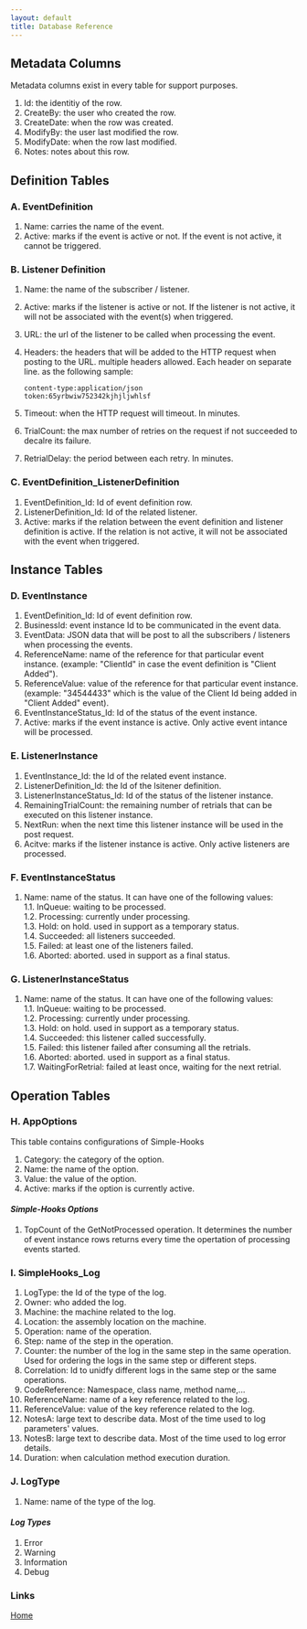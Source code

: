 ```yaml
---
layout: default
title: Database Reference
---
```


## Metadata Columns

Metadata columns exist in every table for support purposes.

1. Id: the identitiy of the row.
2. CreateBy: the user who created the row.
3. CreateDate: when the row was created.
4. ModifyBy: the user last modified the row.
5. ModifyDate: when the row last modified.
6. Notes: notes about this row.

## Definition Tables

### A. EventDefinition

1. Name: carries the name of the event.
2. Active: marks if the event is active or not. If the event is not active, it cannot be triggered.

### B. Listener Definition

1. Name: the name of the subscriber / listener.
2. Active: marks if the listener is active or not. If the listener is not active, it will not be associated with the event(s) when triggered.
3. URL: the url of the listener to be called when processing the event.
4. Headers: the headers that will be added to the HTTP request when posting to the URL. multiple headers allowed. Each header on separate line. as the following sample:

    ```headers
    content-type:application/json
    token:65yrbwiw752342kjhjljwhlsf
    ```

5. Timeout: when the HTTP request will timeout. In minutes.
6. TrialCount: the max number of retries on the request if not succeeded to decalre its failure.
7. RetrialDelay: the period between each retry. In minutes.

### C. EventDefinition_ListenerDefinition

1. EventDefinition_Id: Id of event definition row.
2. ListenerDefinition_Id: Id of the related listener.
3. Active: marks if the relation between the event definition and listener definition is active. If the relation is not active, it will not be associated with the event when triggered.

## Instance Tables

### D. EventInstance

1. EventDefinition_Id: Id of event definition row.
2. BusinessId: event instance Id to be communicated in the event data.
3. EventData: JSON data that will be post to all the subscribers / listeners when processing the events.
4. ReferenceName: name of the reference for that particular event instance. (example: "ClientId" in case the event definition is "Client Added").
5. ReferenceValue: value of the reference for that particular event instance. (example: "34544433" which is the value of the Client Id being added in "Client Added" event).
6. EventInstanceStatus_Id: Id of the status of the event instance.
7. Active: marks if the event instance is active. Only active event intance will be processed.

### E. ListenerInstance

1. EventInstance_Id: the Id of the related event instance.
2. ListenerDefinition_Id: the Id of the lsitener definition.
3. ListenerInstanceStatus_Id: Id of the status of the listener instance.
4. RemainingTrialCount: the remaining number of retrials that can be executed on this listener instance.
5. NextRun: when the next time this listener instance will be used in the post request.
6. Acitve: marks if the listener instance is active. Only active listeners are processed.

### F. EventInstanceStatus

1. Name: name of the status. It can have one of the following values:  
1.1. InQueue: waiting to be processed.  
1.2. Processing: currently under processing.  
1.3. Hold: on hold. used in support as a temporary status.  
1.4. Succeeded: all listeners succeeded.  
1.5. Failed: at least one of the listeners failed.  
1.6. Aborted: aborted. used in support as a final status.  

### G. ListenerInstanceStatus

1. Name: name of the status. It can have one of the following values:  
1.1. InQueue: waiting to be processed.  
1.2. Processing: currently under processing.  
1.3. Hold: on hold. used in support as a temporary status.  
1.4. Succeeded: this listener called successfully.  
1.5. Failed: this listener failed after consuming all the retrials.  
1.6. Aborted: aborted. used in support as a final status.  
1.7. WaitingForRetrial: failed at least once, waiting for the next retrial.  

## Operation Tables

### H. AppOptions

This table contains configurations of Simple-Hooks

1. Category: the category of the option.
2. Name: the name of the option.
3. Value: the value of the option.
4. Active: marks if the option is currently active.

#### _Simple-Hooks Options_

1. TopCount of the GetNotProcessed operation. It determines the number of event instance rows returns every time the opertation of processing events started.

### I. SimpleHooks_Log

1. LogType: the Id of the type of the log.
2. Owner: who added the log.
3. Machine: the machine related to the log.
4. Location: the assembly location on the machine.
5. Operation: name of the operation.
6. Step: name of the step in the operation.
7. Counter: the number of the log in the same step in the same operation. Used for ordering the logs in the same step or different steps.
8. Correlation: Id to unidfy different logs in the same step or the same operations.
9. CodeReference: Namespace, class name, method name,...
10. ReferenceName: name of a key reference related to the log.
11. ReferenceValue: value of the key reference related to the log.
12. NotesA: large text to describe data. Most of the time used to log parameters' values.
13. NotesB: large text to describe data. Most of the time used to log error details.
14. Duration: when calculation method execution duration.

### J. LogType

1. Name: name of the type of the log.

#### _Log Types_

1. Error
2. Warning
3. Information
4. Debug

### Links

[Home](/simplehooks/index)
